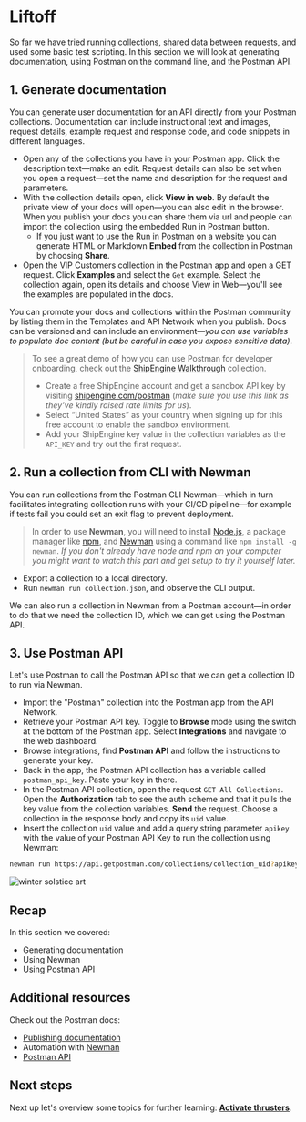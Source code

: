 # Liftoff

So far we have tried running collections, shared data between requests, and used some basic test scripting. In this section we will look at generating documentation, using Postman on the command line, and the Postman API.

## 1. Generate documentation

You can generate user documentation for an API directly from your Postman collections. Documentation can include instructional text and images, request details, example request and response code, and code snippets in different languages.

* Open any of the collections you have in your Postman app. Click the description text—make an edit. Request details can also be set when you open a request—set the name and description for the request and parameters.
* With the collection details open, click __View in web__. By default the private view of your docs will open—you can also edit in the browser. When you publish your docs you can share them via url and people can import the collection using the embedded Run in Postman button.
  * If you just want to use the Run in Postman on a website you can generate HTML or Markdown __Embed__ from the collection in Postman by choosing __Share__.
* Open the VIP Customers collection in the Postman app and open a GET request. Click __Examples__ and select the `Get` example. Select the collection again, open its details and choose View in Web—you'll see the examples are populated in the docs.

You can promote your docs and collections within the Postman community by listing them in the Templates and API Network when you publish. Docs can be versioned and can include an environment—_you can use variables to populate doc content (but be careful in case you expose sensitive data)_.

> To see a great demo of how you can use Postman for developer onboarding, check out the [ShipEngine Walkthrough](https://documenter.getpostman.com/view/305204/SW7XbA6V?version=latest) collection.
> * Create a free ShipEngine account and get a sandbox API key by visiting [shipengine.com/postman](https://shipengine.com/postman) (_make sure you use this link as they've kindly raised rate limits for us_).
> * Select “United States” as your country when signing up for this free account to enable the sandbox environment.
> * Add your ShipEngine key value in the collection variables as the `API_KEY` and try out the first request.

## 2. Run a collection from CLI with Newman

You can run collections from the Postman CLI Newman—which in turn facilitates integrating collection runs with your CI/CD pipeline—for example if tests fail you could set an exit flag to prevent deployment.

> In order to use **Newman**, you will need to install [Node.js](https://nodejs.org/en/download/), a package manager like [npm](https://www.npmjs.com/), and [Newman](https://github.com/postmanlabs/newman) using a command like `npm install -g newman`. _If you don't already have node and npm on your computer you might want to watch this part and get setup to try it yourself later._

* Export a collection to a local directory.
* Run `newman run collection.json`, and observe the CLI output.

We can also run a collection in Newman from a Postman account—in order to do that we need the collection ID, which we can get using the Postman API.

## 3. Use Postman API

Let's use Postman to call the Postman API so that we can get a collection ID to run via Newman.

* Import the "Postman" collection into the Postman app from the API Network.
* Retrieve your Postman API key. Toggle to __Browse__ mode using the switch at the bottom of the Postman app. Select __Integrations__ and navigate to the web dashboard.
* Browse integrations, find __Postman API__ and follow the instructions to generate your key.
* Back in the app, the Postman API collection has a variable called `postman_api_key`. Paste your key in there.
* In the Postman API collection, open the request `GET All Collections`. Open the __Authorization__ tab to see the auth scheme and that it pulls the key value from the collection variables. __Send__ the request. Choose a collection in the response body and copy its `uid` value.
* Insert the collection `uid` value and add a query string parameter `apikey` with the value of your Postman API Key to run the collection using Newman:

```bash
newman run https://api.getpostman.com/collections/collection_uid?apikey=postman_api_key
```

![[winter solstice art](https://apod.nasa.gov/apod/image/1712/WinterSolsticeMW_Seip.jpg)](https://apod.nasa.gov/apod/image/1712/WinterSolsticeMW_Seip.jpg)

## Recap

In this section we covered:

* Generating documentation
* Using Newman
* Using Postman API

## Additional resources

Check out the Postman docs:

* [Publishing documentation](https://learning.postman.com/docs/postman/api-documentation/documenting-your-api/)
* Automation with [Newman](https://learning.postman.com/docs/postman/collection-runs/command-line-integration-with-newman/)
* [Postman API](https://learning.postman.com/docs/postman/postman-api/intro-api/)

## Next steps

Next up let's overview some topics for further learning: __[Activate thrusters](./part4-ActivateThrusters.md)__.
